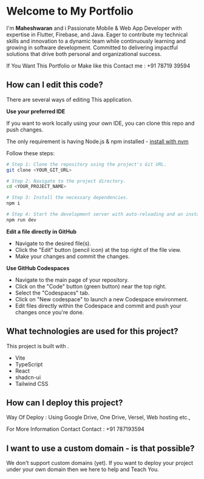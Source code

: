 # Welcome to My Portfolio

I'm **Maheshwaran** and i Passionate Mobile & Web App Developer with expertise in Flutter, Firebase, and Java. Eager to contribute my technical skills and innovation to a dynamic team while continuously learning and growing in software development. Committed to delivering impactful solutions that drive both personal and organizational success.

If You Want This Portfolio or Make like this Contact me : +91 78719 39594

## How can I edit this code?

There are several ways of editing This application.

**Use your preferred IDE**

If you want to work locally using your own IDE, you can clone this repo and push changes.

The only requirement is having Node.js & npm installed - [install with nvm](https://github.com/nvm-sh/nvm#installing-and-updating)

Follow these steps:

```sh
# Step 1: Clone the repository using the project's Git URL.
git clone <YOUR_GIT_URL>

# Step 2: Navigate to the project directory.
cd <YOUR_PROJECT_NAME>

# Step 3: Install the necessary dependencies.
npm i

# Step 4: Start the development server with auto-reloading and an instant preview.
npm run dev
```

**Edit a file directly in GitHub**

- Navigate to the desired file(s).
- Click the "Edit" button (pencil icon) at the top right of the file view.
- Make your changes and commit the changes.

**Use GitHub Codespaces**

- Navigate to the main page of your repository.
- Click on the "Code" button (green button) near the top right.
- Select the "Codespaces" tab.
- Click on "New codespace" to launch a new Codespace environment.
- Edit files directly within the Codespace and commit and push your changes once you're done.

## What technologies are used for this project?

This project is built with .

- Vite
- TypeScript
- React
- shadcn-ui
- Tailwind CSS

## How can I deploy this project?

Way Of Deploy : Using Google Drive, One Drive, Versel, Web hosting etc.,

For More Information Contact
Contact : +91 787193594

## I want to use a custom domain - is that possible?

We don't support custom domains (yet). If you want to deploy your project under your own domain then we here to help and Teach You. 
